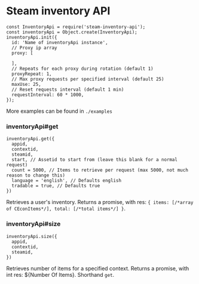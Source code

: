 # Steam inventory API

```
const InventoryApi = require('steam-inventory-api');
const inventoryApi = Object.create(InventoryApi);
inventoryApi.init({
  id: 'Name of inventoryApi instance',
  // Proxy ip array
  proxy: [

  ],  
  // Repeats for each proxy during rotation (default 1)
  proxyRepeat: 1,
  // Max proxy requests per specified interval (default 25)
  maxUse: 25,
  // Reset requests interval (default 1 min)
  requestInterval: 60 * 1000,
});
```
More examples can be found in `./examples`


### inventoryApi#get

```
inventoryApi.get({
  appid,
  contextid,
  steamid,
  start, // Assetid to start from (leave this blank for a normal request)
  count = 5000, // Items to retrieve per request (max 5000, not much reason to change this)
  language = 'english', // Defaults english
  tradable = true, // Defaults true
})
```
Retrieves a user's inventory. Returns a promise, with res: `{ items: [/*array of CEconItems*/], total: [/*total items*/] }`.

### inventoryApi#size

```
inventoryApi.size({
  appid,
  contextid,
  steamid,
})
```
Retrieves number of items for a specified context. Returns a promise, with int res: ${Number Of Items}. Shorthand `get`.
